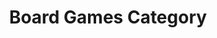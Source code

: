 ---
title: "Board Games Category"
layout: category
permalink: /categories/boardgames/
taxonomy: BoardGames
---